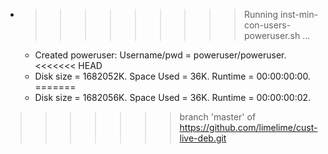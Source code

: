 * >>>>>>>>> Running inst-min-con-users-poweruser.sh ...
  * Created poweruser: Username/pwd = poweruser/poweruser.
<<<<<<< HEAD
  * Disk size = 1682052K. Space Used = 36K. Runtime = 00:00:00:00.
=======
  * Disk size = 1682056K. Space Used = 36K. Runtime = 00:00:00:02.
>>>>>>> branch 'master' of https://github.com/limelime/cust-live-deb.git
